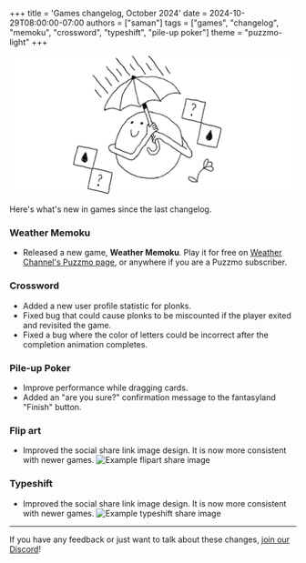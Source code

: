 +++
title = 'Games changelog, October 2024'
date = 2024-10-29T08:00:00-07:00
authors = ["saman"]
tags = ["games", "changelog", "memoku", "crossword", "typeshift", "pile-up poker"]
theme = "puzzmo-light"
+++

![An illustration of Puzzmo surrounded by weather Memoku pieces, holding an umbrella.](brella.png)

Here's what's new in games since the last changelog.

### Weather Memoku

- Released a new game, **Weather Memoku**. Play it for free on [Weather Channel's Puzzmo page](https://www.puzzmo.com/+/weather/play/weather-memoku/), or anywhere if you are a Puzzmo subscriber.

### Crossword

- Added a new user profile statistic for plonks.
- Fixed bug that could cause plonks to be miscounted if the player exited and revisited the game.
- Fixed a bug where the color of letters could be incorrect after the completion animation completes.

### Pile-up Poker

- Improve performance while dragging cards.
- Added an "are you sure?" confirmation message to the fantasyland "Finish" button.

### Flip art

- Improved the social share link image design. It is now more consistent with newer games.
  ![Example flipart share image](https://thumbs.puzzmo.com/play/flip-art/60nrz36n6.png)

### Typeshift

- Improved the social share link image design. It is now more consistent with newer games.
  ![Example typeshift share image](https://thumbs.puzzmo.com/play/typeshift/kqrgm3zfu.png)

---

If you have any feedback or just want to talk about these changes, [join our Discord](https://discord.gg/puzzmo)!
